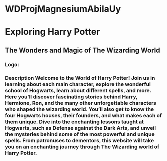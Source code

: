 # WDProjMagnesiumAbilaUy
<h1>Exploring Harry Potter</h1>
<h2>The Wonders and Magic of The Wizarding World</h2>

<h3>Logo: </h3>
<link rel="icon" href="./assets/logo.png" type="image/png" />

<h3>Description
Welcome to the World of Harry Potter! Join us in learning about each main character, explore the wonderful school of Hogwarts, learn about different spells, and more. Here you’ll discover fascinating stories behind Harry, Hermione, Ron, and the many other unforgettable characters who shaped the wizarding world. You’ll also get to know the four Hogwarts houses, their founders, and what makes each of them unique. Dive into the enchanting lessons taught at Hogwarts, such as Defense against the Dark Arts, and unveil the mysteries behind some of the most powerful and unique spells. From patronuses to dementors, this website will take you on an enchanting journey through The Wizarding world of Harry Potter.</p>